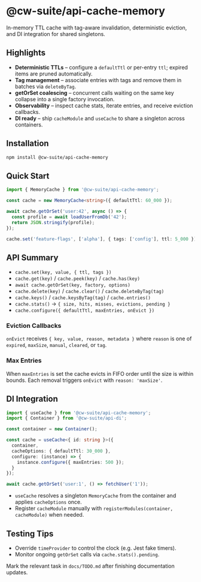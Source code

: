 # @cw-suite/api-cache-memory

In-memory TTL cache with tag-aware invalidation, deterministic eviction, and DI integration for shared singletons.

## Highlights
- **Deterministic TTLs** – configure a `defaultTtl` or per-entry `ttl`; expired items are pruned automatically.
- **Tag management** – associate entries with tags and remove them in batches via `deleteByTag`.
- **getOrSet coalescing** – concurrent calls waiting on the same key collapse into a single factory invocation.
- **Observability** – inspect cache stats, iterate entries, and receive eviction callbacks.
- **DI ready** – ship `cacheModule` and `useCache` to share a singleton across containers.

## Installation

```bash
npm install @cw-suite/api-cache-memory
```

## Quick Start

```ts
import { MemoryCache } from '@cw-suite/api-cache-memory';

const cache = new MemoryCache<string>({ defaultTtl: 60_000 });

await cache.getOrSet('user:42', async () => {
  const profile = await loadUserFromDb('42');
  return JSON.stringify(profile);
});

cache.set('feature-flags', ['alpha'], { tags: ['config'], ttl: 5_000 });
```

## API Summary
- `cache.set(key, value, { ttl, tags })`
- `cache.get(key)` / `cache.peek(key)` / `cache.has(key)`
- `await cache.getOrSet(key, factory, options)`
- `cache.delete(key)` / `cache.clear()` / `cache.deleteByTag(tag)`
- `cache.keys()` / `cache.keysByTag(tag)` / `cache.entries()`
- `cache.stats()` → `{ size, hits, misses, evictions, pending }`
- `cache.configure({ defaultTtl, maxEntries, onEvict })`

### Eviction Callbacks
`onEvict` receives `{ key, value, reason, metadata }` where `reason` is one of `expired`, `maxSize`, `manual`, `cleared`, or `tag`.

### Max Entries
When `maxEntries` is set the cache evicts in FIFO order until the size is within bounds. Each removal triggers `onEvict` with `reason: 'maxSize'`.

## DI Integration

```ts
import { useCache } from '@cw-suite/api-cache-memory';
import { Container } from '@cw-suite/api-di';

const container = new Container();

const cache = useCache<{ id: string }>({
  container,
  cacheOptions: { defaultTtl: 30_000 },
  configure: (instance) => {
    instance.configure({ maxEntries: 500 });
  }
});

await cache.getOrSet('user:1', () => fetchUser('1'));
```

- `useCache` resolves a singleton `MemoryCache` from the container and applies `cacheOptions` once.
- Register `cacheModule` manually with `registerModules(container, cacheModule)` when needed.

## Testing Tips
- Override `timeProvider` to control the clock (e.g. Jest fake timers).
- Monitor ongoing `getOrSet` calls via `cache.stats().pending`.

Mark the relevant task in `docs/TODO.md` after finishing documentation updates.

